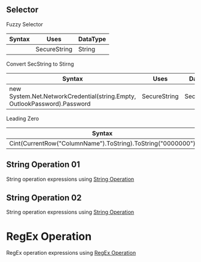 ## Selector

Fuzzy Selector

|                 Syntax            |   Uses                        |DataType                     |
|-----------------------------------|-------------------------------|-----------------------------|
|<html app='chrome.exe' title='{{Generate a Random}}' matching:title='fuzzy' fuzzylevel:title='0.2' />                  |SecureString             |     String                        |



Convert SecString to Stirng

|                 Syntax            |   Uses                        |DataType                     |
|-----------------------------------|-------------------------------|-----------------------------|
|new System.Net.NetworkCredential(string.Empty, OutlookPassword).Password                  |SecureString              |       SecureString                      |


Leading Zero

|                 Syntax            |   Uses                        |DataType                     |
|-----------------------------------|-------------------------------|-----------------------------|
|Cint(CurrentRow("ColumnName").ToString).ToString("0000000")                |String             |     String                        |




## String Operation 01

String operation expressions using [String Operation](https://forum.uipath.com/t/how-to-manipulate-a-part-of-string-split-trim-substring-replace-remove-left-right/140180)

## String Operation 02

String operation expressions using [String Operation](https://github.com/nezam83uddin/rpa/blob/main/String.md)

# RegEx Operation 

RegEx operation expressions using [RegEx Operation](https://github.com/nezam83uddin/rpa/blob/main/RegEx.md)






